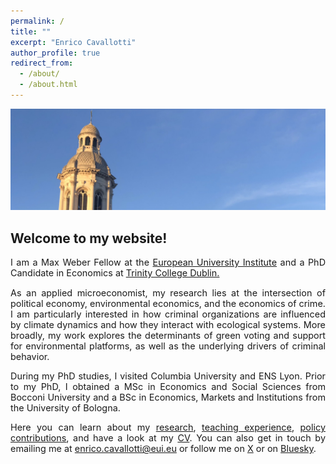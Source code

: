 ```yaml
---
permalink: /
title: ""
excerpt: "Enrico Cavallotti"
author_profile: true
redirect_from: 
  - /about/
  - /about.html
---
```

<img src="/images/trinity_7.jpg" style="max-height: 55vh;">

## **Welcome to my website!**

<p style="font-size: 0.9rem; text-align: justify">I am a Max Weber Fellow at the <a href="https://www.eui.eu/en/home" target="_blank">European University Institute</a> and a PhD Candidate in Economics at <a href="https://www.tcd.ie/economics/" target="_blank">Trinity College Dublin.</a></p>

<p style="font-size: 0.9rem; text-align: justify">As an applied microeconomist, my research lies at the intersection of political economy, environmental economics, and the economics of crime. I am particularly interested in how criminal organizations are influenced by climate dynamics and how they interact with ecological systems. More broadly, my work explores the determinants of green voting and support for environmental platforms, as well as the underlying drivers of criminal behavior.</p>

<p style="font-size: 0.9rem; text-align: justify">During my PhD studies, I visited Columbia University and ENS Lyon. Prior to my PhD, I obtained a MSc in Economics and Social Sciences from Bocconi University and a BSc in Economics, Markets and Institutions from the University of Bologna.</p>

<p style="font-size: 0.9rem; text-align: justify">Here you can learn about my <a href="https://enricocavallotti.github.io/research/">research</a>, <a href="https://enricocavallotti.github.io/teaching/">teaching experience</a>, <a href="https://enricocavallotti.github.io/policy/">policy contributions</a>, and have a look at my <a href="https://enricocavallotti.github.io/cv/">CV</a>. You can also get in touch by emailing me at <a href="mailto:enrico.cavallotti@eui.eu">enrico.cavallotti@eui.eu</a> or follow me on <a href="https://x.com/E_Cavallotti" target="_blank">X</a> or on <a href="https://bsky.app/profile/enricocavallotti.bsky.social" target="_blank">Bluesky</a>.</p>
